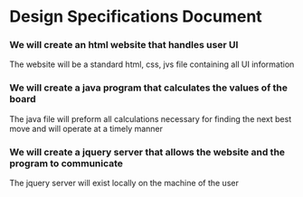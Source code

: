 # Design Specifications Document

### We will create an html website that handles user UI

The website will be a standard html, css, jvs file containing all UI information

### We will create a java program that calculates the values of the board

The java file will preform all calculations necessary for finding the next best move and
will operate at a timely manner

### We will create a jquery server that allows the website and the program to communicate

The jquery server will exist locally on the machine of the user
